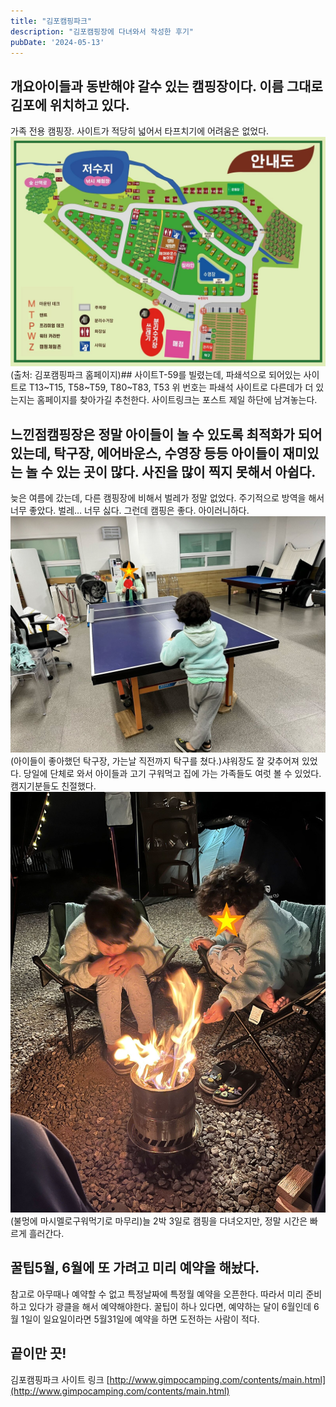 ```yaml
---
title: "김포캠핑파크"
description: "김포캠핑장에 다녀와서 작성한 후기"
pubDate: '2024-05-13'
---
```


## 개요아이들과 동반해야 갈수 있는 캠핑장이다. 이름 그대로 김포에 위치하고 있다.
가족 전용 캠핑장.
사이트가 적당히 넓어서 타프치기에 어려움은 없었다.
![(출처: 김포캠핑파크 홈페이지)](/content/images/2024/05/allmap240502.jpg)(출처: 김포캠핑파크 홈페이지)## 사이트T-59를 빌렸는데, 파쇄석으로 되어있는 사이트로
T13~T15, T58~T59, T80~T83, T53
위 번호는 파쇄석 사이트로 다른데가 더 있는지는 홈페이지를 찾아가길 추천한다. 사이트링크는 포스트 제일 하단에 남겨놓는다.
## 느낀점캠핑장은 정말 아이들이 놀 수 있도록 최적화가 되어있는데, 탁구장, 에어바운스, 수영장 등등 아이들이 재미있는 놀 수 있는 곳이 많다. 사진을 많이 찍지 못해서 아쉽다.
늦은 여름에 갔는데, 다른 캠핑장에 비해서 벌레가 정말 없었다. 주기적으로 방역을 해서 너무 좋았다. 벌레… 너무 싫다. 그런데 캠핑은 좋다. 아이러니하다.
![(아이들이 좋아했던 탁구장, 가는날 직전까지 탁구를 쳤다.)](/content/images/2024/05/IMG_2486.jpeg)(아이들이 좋아했던 탁구장, 가는날 직전까지 탁구를 쳤다.)샤워장도 잘 갖추어져 있었다.
당일에 단체로 와서 아이들과 고기 구워먹고 집에 가는 가족들도 여럿 볼 수 있었다.
캠지기분들도 친절했다.
![(불멍에 마시멜로구워먹기로 마무리)](/content/images/2024/05/IMG_2492.jpeg)(불멍에 마시멜로구워먹기로 마무리)늘 2박 3일로 캠핑을 다녀오지만, 정말 시간은 빠르게 흘러간다.
## 꿀팁5월, 6월에 또 가려고 미리 예약을 해놨다.
참고로 아무때나 예약할 수 없고 특정날짜에 특정월 예약을 오픈한다. 따라서 미리 준비하고 있다가 광클을 해서 예약해야한다. 꿀팁이 하나 있다면, 예약하는 달이 6월인데 6월 1일이 일요일이라면 5월31일에 예약을 하면 도전하는 사람이 적다.
## 끝이만 끗!
김포캠핑파크 사이트 링크
[http://www.gimpocamping.com/contents/main.html](http://www.gimpocamping.com/contents/main.html)